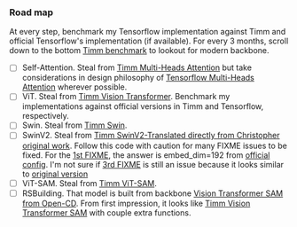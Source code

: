 ### Road map
At every step, benchmark my Tensorflow implementation against Timm and official Tensorflow's implementation (if available). For every 3 months, scroll down to the bottom [Timm benchmark](https://github.com/huggingface/pytorch-image-models/blob/main/results/benchmark-infer-fp32-nchw-pt221-cpu-i9_10940x-dynamo.csv) to lookout for modern backbone.
- [ ] Self-Attention. Steal from [Timm Multi-Heads Attention](https://github.com/huggingface/pytorch-image-models/blob/main/timm/models/vision_transformer.py#L58) but take considerations in design philosophy of [Tensorflow Multi-Heads Attention](https://github.com/tensorflow/models/blob/v2.18.0/official/vision/modeling/layers/nn_layers.py#L1286) wherever possible. 
- [ ] ViT. Steal from [Timm Vision Transformer](https://github.com/huggingface/pytorch-image-models/blob/main/timm/models/vision_transformer.py). Benchmark my implementations against official versions in Timm and Tensorflow, respectively.
- [ ] Swin. Steal from [Timm Swin](https://github.com/huggingface/pytorch-image-models/blob/main/timm/models/swin_transformer.py). 
- [ ] SwinV2. Steal from [Timm SwinV2-Translated directly from Christopher original work](https://github.com/huggingface/pytorch-image-models/blob/main/timm/models/swin_transformer_v2_cr). Follow this code with caution for many FIXME issues to be fixed. For the [1st FIXME](https://github.com/huggingface/pytorch-image-models/blob/main/timm/models/swin_transformer_v2_cr.py#L114), the answer is embed_dim=192 from [official config](https://github.com/microsoft/Swin-Transformer/blob/main/configs/swinv2/swinv2_large_patch4_window12to24_192to384_22kto1k_ft.yaml). I'm not sure if [3rd FIXME](https://github.com/huggingface/pytorch-image-models/blob/main/timm/models/swin_transformer_v2_cr.py#L371-L374) is still an issue because it looks similar to [original version](https://github.com/microsoft/Swin-Transformer/blob/main/models/swin_transformer_v2.py#L280)
- [ ] ViT-SAM. Steal from [Timm ViT-SAM](https://github.com/huggingface/pytorch-image-models/blob/main/timm/models/vision_transformer_sam.py#L736).
- [ ] RSBuilding. That model is built from backbone [Vision Transformer SAM from Open-CD](https://github.com/Meize0729/RSBuilding/blob/main/opencd/models/backbones/vit_sam_normal.py). From first impression, it looks like [Timm Vision Transformer SAM](https://github.com/Meize0729/RSBuilding/blob/main/opencd/models/backbones/vit_sam_normal.py) with couple extra functions. 
